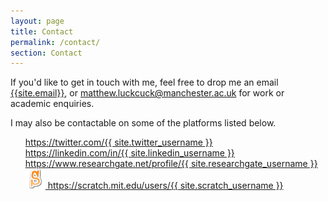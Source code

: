 ```yaml
---
layout: page
title: Contact
permalink: /contact/
section: Contact
---
```


If you'd like to get in touch with me, feel free to drop me an email <a href="mailto:{{site.email}}" >
{{site.email}}</a>, or <a href="mailto:matthew.luckcuck@manchester.ac.uk" > matthew.luckcuck@manchester.ac.uk </a> for work or academic enquiries.

I may also be contactable on some of the platforms listed below.

<ul style="list-style:none">
  <li>
    <a href="https://twitter.com/{{ site.twitter_username }}">
      <i class="fa fa-twitter-square fa-2x"></i> https://twitter.com/{{ site.twitter_username }}
    </a>
  </li>

  <li>
    <a href="https://linkedin.com/in/{{ site.linkedin_username }}">
      <i class="fa fa-linkedin-square fa-2x"></i> https://linkedin.com/in/{{ site.linkedin_username }}
    </a>
  </li>

  <li>
    <a href="https://www.researchgate.net/profile/{{ site.researchgate_username }}">
      <i class="fab fa-researchgate fa-2x"></i> https://www.researchgate.net/profile/{{ site.researchgate_username }}
    </a>
  </li>

  <li>
    <a href="https://scratch.mit.edu/users/{{ site.scratch_username }}">
      <img alt="Scratch Cat Logo" src="/files/logos/scratchS.png" width="32" height="32" /> https://scratch.mit.edu/users/{{ site.scratch_username }}
    </a>
  </li>

  </ul>
